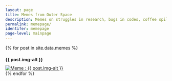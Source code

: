 ```yaml
---
layout: page
title: Memes from Outer Space
description: Memes on struggles in research, bugs in codes, coffee spills, life of a astronomers, and cute baby cheetahs by Soumyadeep Das.
permalink: memepage/
identifer: memepage
page-level: mainpage
---
```

<!-- This the page where memes will appear.

![Astrophysicist with telescope dying star](assets/images/memes/dyingstarmeme1.jpg)

Astrophysicist with telescope. -->

<div style="width: 90%" class="posts">
{% for post in site.data.memes %}
<article>
    <h4 style="margin-bottom: 10px;">{{ post.img-alt }}</h4>
       <a href="{{ post.img-src | absolute_url }}" target="_blank" class="image">
        <picture>
            <source data-srcset="{{ post.img-webp | absolute_url }}" type="image/webp" >
            <source data-srcset="{{ post.img | absolute_url }}" type="image/jpeg" > 
            <img src="{{ post.img-thumb | absolute_url }}" alt="Meme : {{ post.img-alt }}" data-src="{{ post.img | absolute_url }}"  class="lazyload" />
      </picture>               
            </a>
        </article>
  {% endfor %}
</div>

